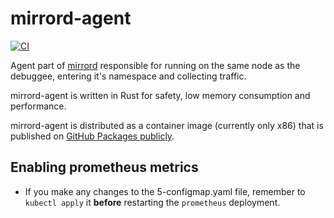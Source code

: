 # mirrord-agent
[![CI](https://github.com/metalbear-co/mirrord/actions/workflows/ci.yaml/badge.svg)](https://github.com/metalbear-co/mirrord/actions/workflows/ci.yaml)

Agent part of [mirrord](https://github.com/metalbear-co/mirrord) responsible for running on the same node as the debuggee, entering it's namespace and collecting traffic.

mirrord-agent is written in Rust for safety, low memory consumption and performance.

mirrord-agent is distributed as a container image (currently only x86) that is published on [GitHub Packages publicly](https://github.com/metalbear-co/mirrord-agent/pkgs/container/mirrord-agent). 

## Enabling prometheus metrics

- If you make any changes to the 5-configmap.yaml file, remember to `kubectl apply` it
 **before** restarting the `prometheus` deployment.

